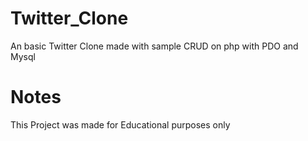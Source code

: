 # Twitter_Clone
 An basic Twitter Clone made with sample CRUD on php with PDO and Mysql
# Notes
 This Project was made for Educational purposes only
